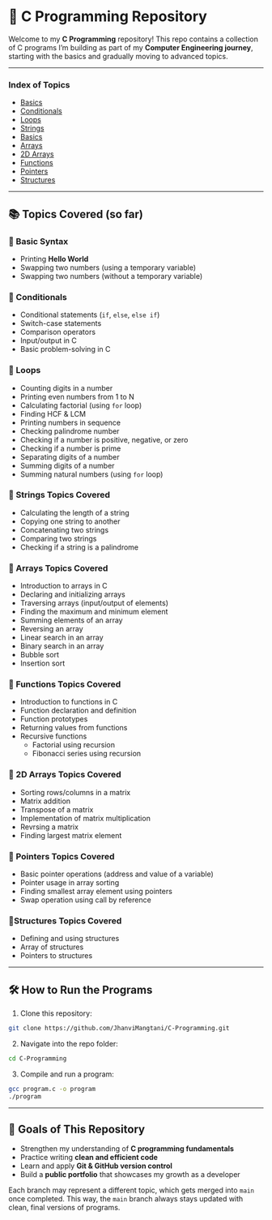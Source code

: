 # 🌟 C Programming Repository

Welcome to my **C Programming** repository!
This repo contains a collection of C programs I’m building as part of my **Computer Engineering journey**, starting with the basics and gradually moving to advanced topics.

---

### Index of Topics
- [Basics](Basics/README.md)
- [Conditionals](Conditionals/README.md)
- [Loops](Loops/README.md)
- [Strings](Strings/README.md)
- [Basics](Basics/README.md)
- [Arrays](Arrays/README.md)
- [2D Arrays](2DArrays/README.md)
- [Functions](Functions/README.md)
- [Pointers](Pointers/README.md)
- [Structures](Structures/README.md)

  
---
## 📚 Topics Covered (so far)

### 🔷 Basic Syntax
- Printing **Hello World**
- Swapping two numbers (using a temporary variable)
- Swapping two numbers (without a temporary variable)

### 🔷 Conditionals
- Conditional statements (`if`, `else`, `else if`)
- Switch-case statements
- Comparison operators
- Input/output in C
- Basic problem-solving in C

### 🔷 Loops
- Counting digits in a number  
- Printing even numbers from 1 to N  
- Calculating factorial (using `for` loop)  
- Finding HCF & LCM  
- Printing numbers in sequence  
- Checking palindrome number  
- Checking if a number is positive, negative, or zero  
- Checking if a number is prime  
- Separating digits of a number  
- Summing digits of a number  
- Summing natural numbers (using `for` loop)

### 🔷 Strings Topics Covered

- Calculating the length of a string 
- Copying one string to another 
- Concatenating two strings
- Comparing two strings 
- Checking if a string is a palindrome

 ### 🔷 Arrays Topics Covered
- Introduction to arrays in C
- Declaring and initializing arrays
- Traversing arrays (input/output of elements)
- Finding the maximum and minimum element
- Summing elements of an array
- Reversing an array
- Linear search in an array
- Binary search in an array
- Bubble sort
- Insertion sort

### 🔷 Functions Topics Covered
- Introduction to functions in C
- Function declaration and definition
- Function prototypes
- Returning values from functions
- Recursive functions
   - Factorial using recursion
   - Fibonacci series using recursion

 ### 🔷 2D Arrays Topics Covered
- Sorting rows/columns in a matrix
- Matrix addition
- Transpose of a matrix
- Implementation of matrix multiplication
- Revrsing a matrix
- Finding largest matrix element 
 
 ### 🔷 Pointers Topics Covered
 - Basic pointer operations (address and value of a variable)
 - Pointer usage in array sorting
 - Finding smallest array element using pointers
 - Swap operation using call by reference

### 🔷Structures Topics Covered
- Defining and using structures
- Array of structures
- Pointers to structures

---

## 🛠️ How to Run the Programs
1. Clone this repository:
```bash
git clone https://github.com/JhanviMangtani/C-Programming.git
```
2. Navigate into the repo folder:
```bash
cd C-Programming
```
3. Compile and run a program:
```bash
gcc program.c -o program
./program
```

---

## 🎯 Goals of This Repository
- Strengthen my understanding of **C programming fundamentals**
- Practice writing **clean and efficient code**
- Learn and apply **Git & GitHub version control**
- Build a **public portfolio** that showcases my growth as a developer
  

Each branch may represent a different topic, which gets merged into `main` once completed.
This way, the `main` branch always stays updated with clean, final versions of programs.
